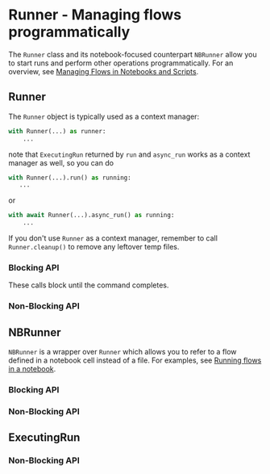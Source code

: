 # Runner - Managing flows programmatically

<!-- WARNING: THIS FILE WAS AUTOGENERATED! DO NOT EDIT! Instead, edit the notebook w/the location & name as this file. -->

The `Runner` class and its notebook-focused counterpart `NBRunner` allow you to start runs and perform other operations programmatically. For an overview, see [Managing Flows in Notebooks and Scripts](/metaflow/managing-flows/introduction).

## Runner

The `Runner` object is typically used as a context manager:
```python
with Runner(...) as runner:
    ...
```
note that `ExecutingRun` returned by `run` and `async_run` works as a context manager as well, so you can do
```python
with Runner(...).run() as running:
   ...
```
or 
```python
with await Runner(...).async_run() as running:
    ...
```
If you don't use `Runner` as a context manager, remember to call `Runner.cleanup()` to remove any leftover temp files.


<DocSection type="class" name="Runner" module="metaflow" show_import="False" heading_level="3" link="https://github.com/Netflix/metaflow/tree/master/metaflow/runner/metaflow_runner.py#L199">
<SigArgSection>
<SigArg name="flow_file, show_output=True, profile=None, env=None, cwd=None, **kwargs" />
</SigArgSection>
<Description summary="Metaflow's Runner API that presents a programmatic interface\nto run flows and perform other operations either synchronously or asynchronously.\nThe class expects a path to the flow file along with optional arguments\nthat match top-level options on the command-line." extended_summary="This class works as a context manager, calling `cleanup()` to remove\ntemporary files at exit.\n\nExample:\n```python\nwith Runner('slowflow.py', pylint=False) as runner:\n    result = runner.run(alpha=5, tags=[&#34;abc&#34;, &#34;def&#34;], max_workers=5)\n    print(result.run.finished)\n```" />
<ParamSection name="Parameters">
	<Parameter name="flow_file" type="str" desc="Path to the flow file to run" />
	<Parameter name="show_output" type="bool, default True" desc="Show the 'stdout' and 'stderr' to the console by default,\nOnly applicable for synchronous 'run' and 'resume' functions." />
	<Parameter name="profile" type="Optional[str], default None" desc="Metaflow profile to use to run this run. If not specified, the default\nprofile is used (or the one already set using `METAFLOW_PROFILE`)" />
	<Parameter name="env" type="Optional[Dict], default None" desc="Additional environment variables to set for the Run. This overrides the\nenvironment set for this process." />
	<Parameter name="cwd" type="Optional[str], default None" desc="The directory to run the subprocess in; if not specified, the current\ndirectory is used." />
	<Parameter name="**kwargs" type="Any" desc="Additional arguments that you would pass to `python myflow.py` before\nthe `run` command." />
</ParamSection>
</DocSection>



<DocSection type="method" name="Runner.cleanup" module="metaflow" show_import="False" heading_level="4" link="https://github.com/Netflix/metaflow/tree/master/metaflow/runner/metaflow_runner.py#L448">
<SigArgSection>
<SigArg name="self" />
</SigArgSection>
<Description summary="Delete any temporary files created during execution." />

</DocSection>


### Blocking API

These calls block until the command completes.


<DocSection type="method" name="Runner.run" module="metaflow" show_import="False" heading_level="4" link="https://github.com/Netflix/metaflow/tree/master/metaflow/runner/metaflow_runner.py#L304">
<SigArgSection>
<SigArg name="self" /><SigArg name="**kwargs" />
</SigArgSection>
<Description summary="Blocking execution of the run. This method will wait until\nthe run has completed execution." />
<ParamSection name="Parameters">
	<Parameter name="**kwargs" type="Any" desc="Additional arguments that you would pass to `python myflow.py` after\nthe `run` command, in particular, any parameters accepted by the flow." />
</ParamSection>
<ParamSection name="Returns">
	<Parameter type="ExecutingRun" desc="ExecutingRun containing the results of the run." />
</ParamSection>
</DocSection>



<DocSection type="method" name="Runner.resume" module="metaflow" show_import="False" heading_level="4" link="https://github.com/Netflix/metaflow/tree/master/metaflow/runner/metaflow_runner.py#L338">
<SigArgSection>
<SigArg name="self" /><SigArg name="**kwargs" />
</SigArgSection>
<Description summary="Blocking resume execution of the run.\nThis method will wait until the resumed run has completed execution." />
<ParamSection name="Parameters">
	<Parameter name="**kwargs" type="Any" desc="Additional arguments that you would pass to `python ./myflow.py` after\nthe `resume` command." />
</ParamSection>
<ParamSection name="Returns">
	<Parameter type="ExecutingRun" desc="ExecutingRun containing the results of the resumed run." />
</ParamSection>
</DocSection>


### Non-Blocking API


<DocSection type="method" name="Runner.async_run" module="metaflow" show_import="False" heading_level="4" link="https://github.com/Netflix/metaflow/tree/master/metaflow/runner/metaflow_runner.py#L372">
<SigArgSection>
<SigArg name="self" /><SigArg name="**kwargs" />
</SigArgSection>
<Description summary="Non-blocking execution of the run. This method will return as soon as the\nrun has launched." extended_summary="Note that this method is asynchronous and needs to be `await`ed." />
<ParamSection name="Parameters">
	<Parameter name="**kwargs" type="Any" desc="Additional arguments that you would pass to `python myflow.py` after\nthe `run` command, in particular, any parameters accepted by the flow." />
</ParamSection>
<ParamSection name="Returns">
	<Parameter type="ExecutingRun" desc="ExecutingRun representing the run that was started." />
</ParamSection>
</DocSection>



<DocSection type="method" name="Runner.async_resume" module="metaflow" show_import="False" heading_level="4" link="https://github.com/Netflix/metaflow/tree/master/metaflow/runner/metaflow_runner.py#L407">
<SigArgSection>
<SigArg name="self" /><SigArg name="**kwargs" />
</SigArgSection>
<Description summary="Non-blocking resume execution of the run.\nThis method will return as soon as the resume has launched." extended_summary="Note that this method is asynchronous and needs to be `await`ed." />
<ParamSection name="Parameters">
	<Parameter name="**kwargs" type="Any" desc="Additional arguments that you would pass to `python myflow.py` after\nthe `resume` command." />
</ParamSection>
<ParamSection name="Returns">
	<Parameter type="ExecutingRun" desc="ExecutingRun representing the resumed run that was started." />
</ParamSection>
</DocSection>


## NBRunner

`NBRunner` is a wrapper over `Runner` which allows you to refer to a flow defined in a notebook cell instead of a file. For examples, see [Running flows in a notebook](/metaflow/managing-flows/notebook-runs).


<DocSection type="class" name="NBRunner" module="metaflow" show_import="False" heading_level="3" link="https://github.com/Netflix/metaflow/tree/master/metaflow/runner/nbrun.py#L43">
<SigArgSection>
<SigArg name="flow, show_output=True, profile=None, env=None, base_dir=None, **kwargs" />
</SigArgSection>
<Description summary="A  wrapper over `Runner` for executing flows defined in a Jupyter\nnotebook cell." extended_summary="Instantiate this class on the last line of a notebook cell where\na `flow` is defined. In contrast to `Runner`, this class is not\nmeant to be used a context manager. Instead, use a blocking helper\nfunction like `nbrun` (which calls `cleanup()` internally) or call\n`cleanup()` explictly when using non-blocking APIs.\n\n```python\nrun = NBRunner(FlowName).nbrun()\n```" />
<ParamSection name="Parameters">
	<Parameter name="flow" type="FlowSpec" desc="Flow defined in the same cell" />
	<Parameter name="show_output" type="bool, default True" desc="Show the 'stdout' and 'stderr' to the console by default,\nOnly applicable for synchronous 'run' and 'resume' functions." />
	<Parameter name="profile" type="Optional[str], default None" desc="Metaflow profile to use to run this run. If not specified, the default\nprofile is used (or the one already set using `METAFLOW_PROFILE`)" />
	<Parameter name="env" type="Optional[Dict], default None" desc="Additional environment variables to set for the Run. This overrides the\nenvironment set for this process." />
	<Parameter name="base_dir" type="Optional[str], default None" desc="The directory to run the subprocess in; if not specified, a temporary\ndirectory is used." />
	<Parameter name="**kwargs" type="Any" desc="Additional arguments that you would pass to `python myflow.py` before\nthe `run` command." />
</ParamSection>
</DocSection>


### Blocking API


<DocSection type="method" name="NBRunner.nbrun" module="metaflow" show_import="False" heading_level="4" link="https://github.com/Netflix/metaflow/tree/master/metaflow/runner/nbrun.py#L134">
<SigArgSection>
<SigArg name="self" /><SigArg name="**kwargs" />
</SigArgSection>
<Description summary="Blocking execution of the run. This method will wait until\nthe run has completed execution." extended_summary="Note that in contrast to `run`, this method returns a\n`metaflow.Run` object directly and calls `cleanup()` internally\nto support a common notebook pattern of executing a flow and\nretrieving its results immediately." />
<ParamSection name="Parameters">
	<Parameter name="**kwargs" type="Any" desc="Additional arguments that you would pass to `python myflow.py` after\nthe `run` command, in particular, any parameters accepted by the flow." />
</ParamSection>
<ParamSection name="Returns">
	<Parameter type="Run" desc="A `metaflow.Run` object representing the finished run." />
</ParamSection>
</DocSection>



<DocSection type="method" name="NBRunner.nbresume" module="metaflow" show_import="False" heading_level="4" link="https://github.com/Netflix/metaflow/tree/master/metaflow/runner/nbrun.py#L159">
<SigArgSection>
<SigArg name="self" /><SigArg name="**kwargs" />
</SigArgSection>
<Description summary="Blocking resuming of a run. This method will wait until\nthe resumed run has completed execution." extended_summary="Note that in contrast to `resume`, this method returns a\n`metaflow.Run` object directly and calls `cleanup()` internally\nto support a common notebook pattern of executing a flow and\nretrieving its results immediately." />
<ParamSection name="Parameters">
	<Parameter name="**kwargs" type="Any" desc="Additional arguments that you would pass to `python myflow.py` after\nthe `resume` command." />
</ParamSection>
<ParamSection name="Returns">
	<Parameter type="Run" desc="A `metaflow.Run` object representing the resumed run." />
</ParamSection>
</DocSection>


### Non-Blocking API


<DocSection type="method" name="NBRunner.async_run" module="metaflow" show_import="False" heading_level="4" link="https://github.com/Netflix/metaflow/tree/master/metaflow/runner/nbrun.py#L197">
<SigArgSection>
<SigArg name="self" /><SigArg name="**kwargs" />
</SigArgSection>
<Description summary="Non-blocking execution of the run. This method will return as soon as the\nrun has launched. This method is equivalent to `Runner.async_run`." extended_summary="Note that this method is asynchronous and needs to be `await`ed." />
<ParamSection name="Parameters">
	<Parameter name="**kwargs" type="Any" desc="Additional arguments that you would pass to `python myflow.py` after\nthe `run` command, in particular, any parameters accepted by the flow." />
</ParamSection>
<ParamSection name="Returns">
	<Parameter type="ExecutingRun" desc="ExecutingRun representing the run that was started." />
</ParamSection>
</DocSection>



<DocSection type="method" name="NBRunner.async_resume" module="metaflow" show_import="False" heading_level="4" link="https://github.com/Netflix/metaflow/tree/master/metaflow/runner/nbrun.py#L218">
<SigArgSection>
<SigArg name="self" /><SigArg name="**kwargs" />
</SigArgSection>
<Description summary="Non-blocking execution of the run. This method will return as soon as the\nrun has launched. This method is equivalent to `Runner.async_resume`." extended_summary="Note that this method is asynchronous and needs to be `await`ed." />
<ParamSection name="Parameters">
	<Parameter name="**kwargs" type="Any" desc="Additional arguments that you would pass to `python myflow.py` after\nthe `run` command, in particular, any parameters accepted by the flow." />
</ParamSection>
<ParamSection name="Returns">
	<Parameter type="ExecutingRun" desc="ExecutingRun representing the run that was started." />
</ParamSection>
</DocSection>



<DocSection type="method" name="NBRunner.cleanup" module="metaflow" show_import="False" heading_level="4" link="https://github.com/Netflix/metaflow/tree/master/metaflow/runner/nbrun.py#L238">
<SigArgSection>
<SigArg name="self" />
</SigArgSection>
<Description summary="Delete any temporary files created during execution." extended_summary="Call this method after using `async_run` or `async_resume`. You don't\nhave to call this after `nbrun` or `nbresume`." />

</DocSection>


## ExecutingRun


<DocSection type="class" name="ExecutingRun" module="metaflow" show_import="False" heading_level="3" link="https://github.com/Netflix/metaflow/tree/master/metaflow/runner/metaflow_runner.py#L31">
<SigArgSection>
<SigArg name="" />
</SigArgSection>
<Description summary="This class contains a reference to a `metaflow.Run` object representing\nthe currently executing or finished run, as well as metadata related\nto the process." extended_summary="`ExecutingRun` is returned by methods in `Runner` and `NBRunner`. It is not\nmeant to be instantiated directly.\n\nThis class works as a context manager, allowing you to use a pattern like\n```python\nwith Runner(...).run() as running:\n    ...\n```\nNote that you should use either this object as the context manager or \n`Runner`, not both in a nested manner." />

</DocSection>



<DocSection type="property" name="ExecutingRun.returncode" module="metaflow.runner.metaflow_runner" show_import="False" heading_level="4" link="https://github.com/Netflix/metaflow/tree/master/">

<Description summary="Gets the return code of the underlying subprocess. A non-zero\ncode indicates a failure, `None` a currently executing run.\n" />
<ParamSection name="Returns">
<Parameter type="Optional[int]" desc="The return code of the underlying subprocess." />
</ParamSection>
</DocSection>



<DocSection type="property" name="ExecutingRun.status" module="metaflow.runner.metaflow_runner" show_import="False" heading_level="4" link="https://github.com/Netflix/metaflow/tree/master/">

<Description summary="Returns the status of the underlying subprocess that is responsible\nfor executing the run.\n\nThe return value is one of the following strings:\n- `running` indicates a currently executing run.\n- `failed` indicates a failed run.\n- `successful` a successful run.\n" />
<ParamSection name="Returns">
<Parameter type="str" desc="The current status of the run." />
</ParamSection>
</DocSection>



<DocSection type="property" name="ExecutingRun.stdout" module="metaflow.runner.metaflow_runner" show_import="False" heading_level="4" link="https://github.com/Netflix/metaflow/tree/master/">

<Description summary="Returns the current stdout of the run. If the run is finished, this will\ncontain the entire stdout output. Otherwise, it will contain the\nstdout up until this point.\n" />
<ParamSection name="Returns">
<Parameter type="str" desc="The current snapshot of stdout." />
</ParamSection>
</DocSection>



<DocSection type="property" name="ExecutingRun.stderr" module="metaflow.runner.metaflow_runner" show_import="False" heading_level="4" link="https://github.com/Netflix/metaflow/tree/master/">

<Description summary="Returns the current stderr of the run. If the run is finished, this will\ncontain the entire stderr output. Otherwise, it will contain the\nstderr up until this point.\n" />
<ParamSection name="Returns">
<Parameter type="str" desc="The current snapshot of stderr." />
</ParamSection>
</DocSection>


### Non-Blocking API


<DocSection type="method" name="ExecutingRun.wait" module="metaflow" show_import="False" heading_level="4" link="https://github.com/Netflix/metaflow/tree/master/metaflow/runner/metaflow_runner.py#L75">
<SigArgSection>
<SigArg name="self" /><SigArg name="timeout" type="Optional" default="None" /><SigArg name="stream" type="Optional" default="None" />
</SigArgSection>
<Description summary="Wait for this run to finish, optionally with a timeout\nand optionally streaming its output." extended_summary="Note that this method is asynchronous and needs to be `await`ed." />
<ParamSection name="Parameters">
	<Parameter name="timeout" type="Optional[float], default None" desc="The maximum time to wait for the run to finish.\nIf the timeout is reached, the run is terminated" />
	<Parameter name="stream" type="Optional[str], default None" desc="If specified, the specified stream is printed to stdout. `stream` can\nbe one of `stdout` or `stderr`." />
</ParamSection>
<ParamSection name="Returns">
	<Parameter type="ExecutingRun" desc="This object, allowing you to chain calls." />
</ParamSection>
</DocSection>



<DocSection type="method" name="ExecutingRun.stream_log" module="metaflow" show_import="False" heading_level="4" link="https://github.com/Netflix/metaflow/tree/master/metaflow/runner/metaflow_runner.py#L171">
<SigArgSection>
<SigArg name="self" /><SigArg name="stream" type="str" /><SigArg name="position" type="Optional" default="None" />
</SigArgSection>
<Description summary="Asynchronous iterator to stream logs from the subprocess line by line." extended_summary="Note that this method is asynchronous and needs to be `await`ed." />
<ParamSection name="Parameters">
	<Parameter name="stream" type="str" desc="The stream to stream logs from. Can be one of `stdout` or `stderr`." />
	<Parameter name="position" type="Optional[int], default None" desc="The position in the log file to start streaming from. If None, it starts\nfrom the beginning of the log file. This allows resuming streaming from\na previously known position" />
</ParamSection>
<ParamSection name="Yields">
	<Parameter type="Tuple[int, str]" desc="A tuple containing the position in the log file and the line read. The\nposition returned can be used to feed into another `stream_logs` call\nfor example." />
</ParamSection>
</DocSection>

